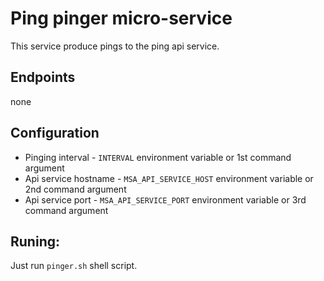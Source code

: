 # Ping pinger micro-service 

This service produce pings to the ping api service.

## Endpoints
none

## Configuration
* Pinging interval - `INTERVAL` environment variable or 1st command argument
* Api service hostname - `MSA_API_SERVICE_HOST` environment variable or 2nd command argument
* Api service port - `MSA_API_SERVICE_PORT` environment variable or 3rd command argument

## Runing:
Just run `pinger.sh` shell script.
